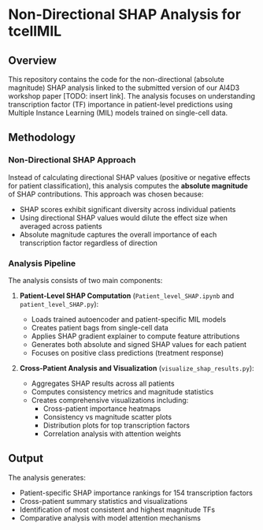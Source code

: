 # Non-Directional SHAP Analysis for tcellMIL

## Overview

This repository contains the code for the non-directional (absolute magnitude) SHAP analysis linked to the submitted version of our AI4D3 workshop paper [TODO: insert link]. The analysis focuses on understanding transcription factor (TF) importance in patient-level predictions using Multiple Instance Learning (MIL) models trained on single-cell data.

## Methodology

### Non-Directional SHAP Approach

Instead of calculating directional SHAP values (positive or negative effects for patient classification), this analysis computes the **absolute magnitude** of SHAP contributions. This approach was chosen because:

- SHAP scores exhibit significant diversity across individual patients
- Using directional SHAP values would dilute the effect size when averaged across patients
- Absolute magnitude captures the overall importance of each transcription factor regardless of direction

### Analysis Pipeline

The analysis consists of two main components:

1. **Patient-Level SHAP Computation** (`Patient_level_SHAP.ipynb` and `patient_level_SHAP.py`):
   - Loads trained autoencoder and patient-specific MIL models
   - Creates patient bags from single-cell data
   - Applies SHAP gradient explainer to compute feature attributions
   - Generates both absolute and signed SHAP values for each patient
   - Focuses on positive class predictions (treatment response)

2. **Cross-Patient Analysis and Visualization** (`visualize_shap_results.py`):
   - Aggregates SHAP results across all patients
   - Computes consistency metrics and magnitude statistics
   - Creates comprehensive visualizations including:
     - Cross-patient importance heatmaps
     - Consistency vs magnitude scatter plots
     - Distribution plots for top transcription factors
     - Correlation analysis with attention weights


## Output

The analysis generates:
- Patient-specific SHAP importance rankings for 154 transcription factors
- Cross-patient summary statistics and visualizations
- Identification of most consistent and highest magnitude TFs
- Comparative analysis with model attention mechanisms


